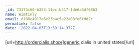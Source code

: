 ```yaml
---
_id: 73373c60-b353-11ec-b517-1de6a5df6863
name: Wimtinly
email: d108e4917a6e23bac5a22a08fe6fdd2c
permalink: false
date: '2022-04-03T13:39:14.377Z'
---
```

[url=http://ordercialis.shop/]generic cialis in united states[/url]
